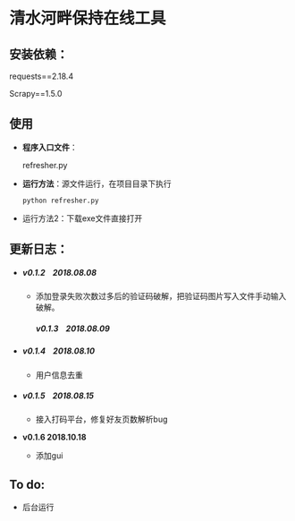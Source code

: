 # 清水河畔保持在线工具


## 安装依赖：

requests==2.18.4

Scrapy==1.5.0

## 使用

- **程序入口文件**： 

  refresher.py

- **运行方法**：源文件运行，在项目目录下执行

  ```
  python refresher.py
  ```

- 运行方法2：下载exe文件直接打开


## 更新日志：

* ##### v0.1.2  &nbsp;&nbsp; 2018.08.08

     * 添加登录失败次数过多后的验证码破解，把验证码图片写入文件手动输入破解。

       ##### v0.1.3	&nbsp;&nbsp; 2018.08.09

* ##### v0.1.4 &nbsp;&nbsp;  2018.08.10

     * 用户信息去重

* ##### v0.1.5 &nbsp;&nbsp;  2018.08.15

     * 接入打码平台，修复好友页数解析bug

* **v0.1.6    2018.10.18**

     * 添加gui


## To do:

* 后台运行
